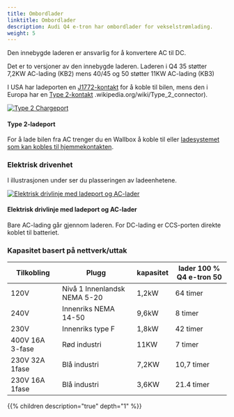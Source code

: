 ```yaml
---
title: Ombordlader
linktitle: Ombordlader
description: Audi Q4 e-tron har ombordlader for vekselstrømlading.
weight: 5
---
```

<!-- markdownlint-disable MD033 -->

Den innebygde laderen er ansvarlig for å konvertere AC til DC.

Det er to versjoner av den innebygde laderen. Laderen i Q4 35 støtter 7,2KW AC-lading (KB2) mens 40/45 og 50 støtter 11KW AC-lading (KB3)

I USA har ladeporten en [J1772-kontakt](https://en.wikipedia.org/wiki/SAE_J1772) for å koble til bilen, mens den i Europa har en [Type 2-kontakt](https://no) .wikipedia.org/wiki/Type_2_connector).

<figur>
    <a href="https://media.electrichasgoneaudi.net/multimedia/models/q4-e-tron/technology/onboardcharger/chargeport_right.jpg">
        <img src="https://media.electrichasgoneaudi.net/multimedia/models/q4-e-tron/technology/onboardcharger/chargeport_rights.jpg" alt="Type 2 Chargeport" title="Type 2 Chargeport">
    </a>
    <figcaption><h4>Type 2-ladeport</h4></figcaption>
</figur>

For å lade bilen fra AC trenger du en Wallbox å koble til eller [ladesystemet som kan kobles til hjemmekontakten](../chargesystem).

### Elektrisk drivenhet

I illustrasjonen under ser du plasseringen av ladeenhetene.

<figur>
    <a href="https://media.electrichasgoneaudi.net/multimedia/models/q4-e-tron/technology/onboardcharger/electricdrivetrain.jpg">
        <img src="https://media.electrichasgoneaudi.net/multimedia/models/q4-e-tron/technology/onboardcharger/electricdrivetrains.jpg" alt="Elektrisk drivlinje med ladeport og AC-lader" title="Elektrisk drivlinje med ladeport og AC-lader">
    </a>
    <figcaption><h4>Elektrisk drivlinje med ladeport og AC-lader</h4></figcaption>
</figur>

 Bare AC-lading går gjennom laderen. For DC-lading er CCS-porten direkte koblet til batteriet.

### Kapasitet basert på nettverk/uttak

| Tilkobling | Plugg | kapasitet | lader 100 % Q4 e-tron 50 |
| ------| ------| ---- |------- |
| 120V | Nivå 1 Innenlandsk NEMA 5-20 | 1,2kW | 64 timer |
| 240V | Innenriks NEMA 14-50 | 9,6kW | 8 timer |
| 230V | Innenriks type F | 1,8kW | 42 timer |
| 400V 16A 3-fase | Rød industri | 11KW | 7 timer |
| 230V 32A 1fase | Blå industri | 7,2KW | 10,7 timer |
| 230V 16A 1fase | Blå industri | 3,6KW | 21.4 timer |

{{% children description="true" depth="1" %}}
